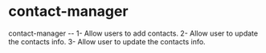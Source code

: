 # contact-manager
contact-manager -- 
1- Allow users to add contacts.
2- Allow user to update the contacts info.
3- Allow user to update the contacts info.
